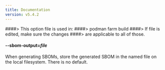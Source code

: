 ```yaml
---
title: Documentation
version: v5.4.2
---
```


####> This option file is used in:
####>   podman farm build
####> If file is edited, make sure the changes
####> are applicable to all of those.
#### **--sbom-output**=*file*

When generating SBOMs, store the generated SBOM in the named file on the local
filesystem.  There is no default.
